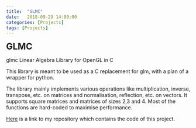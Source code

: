 ```yaml
---
title:  "GLMC"
date:   2018-09-29 14:00:00
categories: [Projects]
tags: [Projects]
---
```

<b><font size = "5">GLMC</font></b>

<p>glmc Linear Algebra Library for OpenGL in C</p>

<p>This library is meant to be used as a C replacement for glm, with a plan of a wrapper for python.</p>

<p>The library mainly implements various operations like multiplication, inverse, transpose, etc. on matrices and normalisation, reflection, etc. on vectors. It supports square matrices and matrices of sizes 2,3 and 4. Most of the functions are hard-coded to maximise performance.</p>

<p><a href ="https://github.com/iCoder0020/glmc">Here</a> is a link to my repository which contains the code of this project.</p>